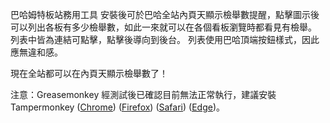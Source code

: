 巴哈姆特板站務用工具
安裝後可於巴哈全站內頁天顯示檢舉數提醒，點擊圖示後可以列出各板有多少檢舉數，如此一來就可以在各個看板瀏覽時都看見有檢舉。
列表中皆為連結可點擊，點擊後導向到後台。
列表使用巴哈頂端按鈕樣式，因此應無違和感。

現在全站都可以在內頁天顯示檢舉數了！

注意：Greasemonkey 經測試後已確認目前無法正常執行，建議安裝 Tampermonkey ([Chrome](https://chrome.google.com/webstore/detail/dhdgffkkebhmkfjojejmpbldmpobfkfo)) ([Firefox](https://addons.mozilla.org/en-US/firefox/addon/tampermonkey)) ([Safari](https://safari.tampermonkey.net/tampermonkey.safariextz)) ([Edge](https://www.microsoft.com/store/apps/9NBLGGH5162S))。